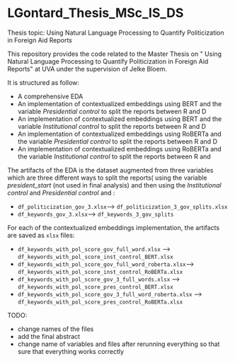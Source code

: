 # LGontard_Thesis_MSc_IS_DS
Thesis topic: Using Natural Language Processing to Quantify Politicization in Foreign Aid Reports

This repository provides the code related to the Master Thesis on " Using Natural Language Processing to Quantify Politicization in Foreign Aid Reports" at UVA under the supervision of Jelke Bloem.

It is structured as follow:

* A comprehensive EDA
* An implementation of contextualized embeddings using BERT and the variable _Presidential control_ to split the reports between R and D
*  An implementation of contextualized embeddings using BERT and the variable _Institutional control_ to split the reports between R and D
* An implementation of contextualized embeddings using RoBERTa and the variable _Presidential control_ to split the reports between R and D
* An implementation of contextualized embeddings using RoBERTa and the variable _Institutional control_ to split the reports between R and 

The artifacts of the EDA is the dataset augmented from three variables which are three different ways to split the reports( using the variable _president_start_ (not used in final analysis) and then using the _Institutional control_ and _Presidential control_ and :
* `df_politicization_gov_3.xlsx`--> `df_politicization_3_gov_splits.xlsx`
* `df_keywords_gov_3.xlsx`--> `df_keywords_3_gov_splits`

For each of the contextualized embeddings implementation, the artifacts are saved as `xlsx` files:
* `df_keywords_with_pol_score_gov_full_word.xlsx` --> `df_keywords_with_pol_score_inst_control_BERT.xlsx`
* `df_keywords_with_pol_score_gov_full_word_roberta.xlsx`--> `df_keywords_with_pol_score_inst_control_RoBERTa.xlsx`
* `df_keywords_with_pol_score_gov_3_full_words.xlsx` --> `df_keywords_with_pol_score_pres_control_BERT.xlsx`
* `df_keywords_with_pol_score_gov_3_full_word_roberta.xlsx` --> `df_keywords_with_pol_score_pres_control_RoBERTa.xlsx`


TODO:
- change names of the files
- add the final abstract 
- change name of variables and files after rerunning everything so that sure that everything works correctly
